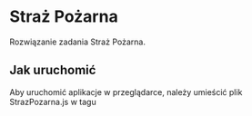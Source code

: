# Straż Pożarna

Rozwiązanie zadania Straż Pożarna.

## Jak uruchomić

Aby uruchomić aplikacje w przeglądarce, należy umieścić plik StrazPozarna.js w tagu <script> <\script> w pustym pliku html.

index.html :
```html
<html>
<head>

</head>
<body>
  <script src="StrazPozarna.js"></script>
</body>
</html>

```
Następnie otworzyć plik w przeglądarce internetowej i wybrać plik z rozszerzeniem .json . Wygenerowany zostanie graf połączeń miast zapisanych w pliku .json oraz legenda oznaczeń na grafie.

###Wykorzystane technologie

-JavaScript
-Biblioteka Vis.js (http://visjs.org/)

